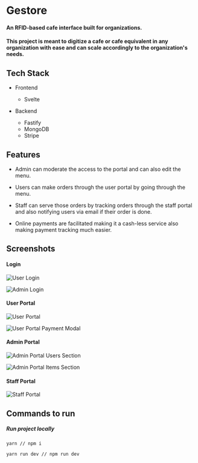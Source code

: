 # Gestore

#### An RFID-based cafe interface built for organizations.

#### This project is meant to digitize a cafe or cafe equivalent in any organization with ease and can scale accordingly to the organization's needs.

## Tech Stack

- Frontend

  - Svelte

- Backend

  - Fastify
  - MongoDB
  - Stripe

## Features

- Admin can moderate the access to the portal and can also edit the menu.

- Users can make orders through the user portal by going through the menu.

- Staff can serve those orders by tracking orders through the staff portal and also notifying users via email if their order is done.

- Online payments are facilitated making it a cash-less service also making payment tracking much easier.

## Screenshots

#### Login

![User Login](/screenshots/UserLogin.png)

![Admin Login](/screenshots/AdminLogin.png)

#### User Portal

![User Portal](/screenshots/UserPortal.png)

![User Portal Payment Modal](/screenshots/UserPortal-Payment.png)

#### Admin Portal

![Admin Portal Users Section](/screenshots/AdminPortal-Users.png)

![Admin Portal Items Section](/screenshots/AdminPortal-Items.png)

#### Staff Portal

![Staff Portal](/screenshots/StaffPortal.png)

## Commands to run

##### Run project locally

```
yarn // npm i

yarn run dev // npm run dev
```
